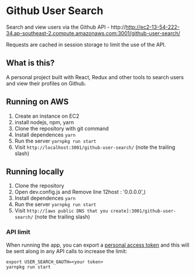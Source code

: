 # Github User Search
Search and view users via the Github API - http://http://ec2-13-54-222-34.ap-southeast-2.compute.amazonaws.com:3001/github-user-search/

Requests are cached in session storage to limit the use of the API.

## What is this?

A personal project built with React, Redux and other tools to search users and
view their profiles on Github. 


## Running on AWS

1. Create an instance on EC2
1. install nodejs, npm, yarn
1. Clone the repository with git command
1. Install dependences `yarn`
1. Run the server `yarnpkg run start`
1. Visit `http://localhost:3001/github-user-search/` (note the trailing slash)

## Running locally

1. Clone the repository
1. Open dev.config.js and Remove line 12host : '0.0.0.0',)
1. Install dependences `yarn`
1. Run the server `yarnpkg run start`
1. Visit `http://[aws public DNS that you create]:3001/github-user-search/` (note the trailing slash)



### API limit

When running the app, you can export a [personal
access token](https://github.com/blog/1509-personal-api-tokens) and this will be
sent along in any API calls to increase the limit:

```
export USER_SEARCH_OAUTH=<your token>
yarnpkg run start
```
